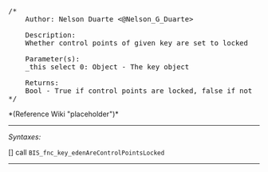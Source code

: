 <pre>/*
	Author: Nelson Duarte <@Nelson_G_Duarte>

	Description:
	Whether control points of given key are set to locked

	Parameter(s):
	_this select 0: Object - The key object

	Returns:
	Bool - True if control points are locked, false if not
*/</pre>*(Reference Wiki "placeholder")*<!-- Remove this after fill-in -->


---
*Syntaxes:*

[] call `BIS_fnc_key_edenAreControlPointsLocked`

---

